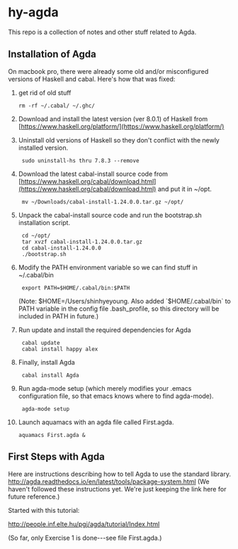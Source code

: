 # hy-agda

This repo is a collection of notes and other stuff related to Agda.

## Installation of Agda

On macbook pro, there were already some old and/or misconfigured versions of
Haskell and cabal.  Here's how that was fixed:

1.  get rid of old stuff

        rm -rf ~/.cabal/ ~/.ghc/

2. Download and install the latest version (ver 8.0.1) of Haskell from [https://www.haskell.org/platform/](https://www.haskell.org/platform/)

3. Uninstall old versions of Haskell so they don't conflict with the newly installed version. 

        sudo uninstall-hs thru 7.8.3 --remove

4. Download the latest cabal-install source code from [https://www.haskell.org/cabal/download.html](https://www.haskell.org/cabal/download.html)
and put it in ~/opt.

        mv ~/Downloads/cabal-install-1.24.0.0.tar.gz ~/opt/

5. Unpack the cabal-install source code and run the bootstrap.sh installation script.

        cd ~/opt/
        tar xvzf cabal-install-1.24.0.0.tar.gz 
        cd cabal-install-1.24.0.0
        ./bootstrap.sh 

6. Modify the PATH environment variable so we can find stuff in ~/.cabal/bin

        export PATH=$HOME/.cabal/bin:$PATH

   (Note: $HOME=/Users/shinhyeyoung.  Also added `$HOME/.cabal/bin` to
   PATH variable in the config file .bash_profile, so this directory will
   be included in PATH in future.) 

7. Run update and install the required dependencies for Agda

        cabal update
        cabal install happy alex

8. Finally, install Agda

        cabal install Agda

9. Run agda-mode setup (which merely modifies your .emacs configuration file, so that emacs knows where to find agda-mode).

        agda-mode setup

10. Launch aquamacs with an agda file called First.agda.

        aquamacs First.agda &


## First Steps with Agda

Here are instructions describing how to tell Agda to use the standard library.
http://agda.readthedocs.io/en/latest/tools/package-system.html
(We haven't followed these instructions yet. We're just keeping the
link here for future reference.)

Started with this tutorial:

http://people.inf.elte.hu/pgj/agda/tutorial/Index.html

(So far, only Exercise 1 is done---see file First.agda.)
